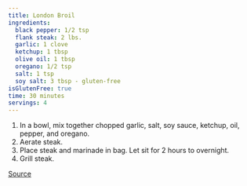 ```yaml
---
title: London Broil
ingredients:
  black pepper: 1/2 tsp
  flank steak: 2 lbs.
  garlic: 1 clove
  ketchup: 1 tbsp
  olive oil: 1 tbsp
  oregano: 1/2 tsp
  salt: 1 tsp
  soy salt: 3 tbsp - gluten-free
isGlutenFree: true
time: 30 minutes
servings: 4
---
```


1. In a bowl, mix together chopped garlic, salt, soy sauce, ketchup, oil,
   pepper, and oregano.
2. Aerate steak.
3. Place steak and marinade in bag. Let sit for 2 hours to overnight.
4. Grill steak.

[Source](http://allrecipes.com/recipe/14562/london-broil-ii/)
